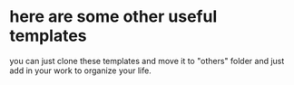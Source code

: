 # here are some other useful templates

you can just clone these templates and move it to "others" folder and just add in your work 
to organize your life.